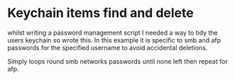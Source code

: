 # Keychain items find and delete
whilst writing a password management script I needed a way to tidy the users keychain so wrote this.
In this example it is specific to smb and afp passwords for the specified username to avoid accidental deletions.

Simply loops round smb networks passwords until none left then repeat for afp.

